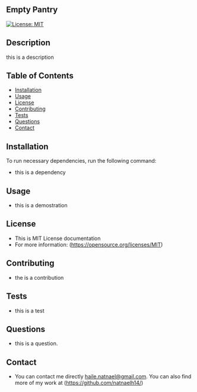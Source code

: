 
## Empty Pantry
[![License: MIT](https://img.shields.io/badge/License-MIT-yellow.svg)](https://opensource.org/licenses/MIT)
## Description
this is a description
## Table of Contents
* [Installation](#Installation)
* [Usage](#Usage)
* [License](#License)
* [Contributing](#Contribution)
* [Tests](#Tests)
* [Questions](#Questions)
* [Contact](#Contact)
## Installation

To run necessary dependencies, run the following command:

* this is a dependency
## Usage
* this is a demostration
## License
* This is MIT License documentation
* For more information: (https://opensource.org/licenses/MIT)
## Contributing
* the is a contribution
## Tests
* this is a test
## Questions
* this is a question.
## Contact
* You can contact me directly haile.natnael@gmail.com. You can also find more of my work at (https://github.com/natnaelh14/)